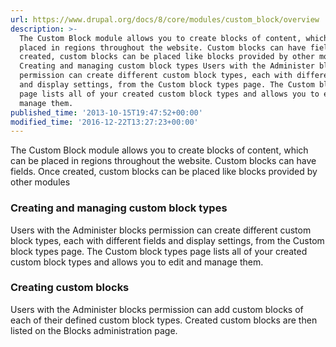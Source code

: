 ```yaml
---
url: https://www.drupal.org/docs/8/core/modules/custom_block/overview
description: >-
  The Custom Block module allows you to create blocks of content, which can be
  placed in regions throughout the website. Custom blocks can have fields. Once
  created, custom blocks can be placed like blocks provided by other modules
  Creating and managing custom block types Users with the Administer blocks
  permission can create different custom block types, each with different fields
  and display settings, from the Custom block types page. The Custom block types
  page lists all of your created custom block types and allows you to edit and
  manage them.
published_time: '2013-10-15T19:47:52+00:00'
modified_time: '2016-12-22T13:27:23+00:00'
---
```

The Custom Block module allows you to create blocks of content, which can be placed in regions throughout the website. Custom blocks can have fields. Once created, custom blocks can be placed like blocks provided by other modules

### Creating and managing custom block types

Users with the Administer blocks permission can create different custom block types, each with different fields and display settings, from the Custom block types page. The Custom block types page lists all of your created custom block types and allows you to edit and manage them.

### Creating custom blocks

Users with the Administer blocks permission can add custom blocks of each of their defined custom block types. Created custom blocks are then listed on the Blocks administration page.
